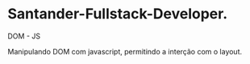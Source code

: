 # Santander-Fullstack-Developer.
DOM - JS

Manipulando DOM com javascript, permitindo a interção com o layout.
